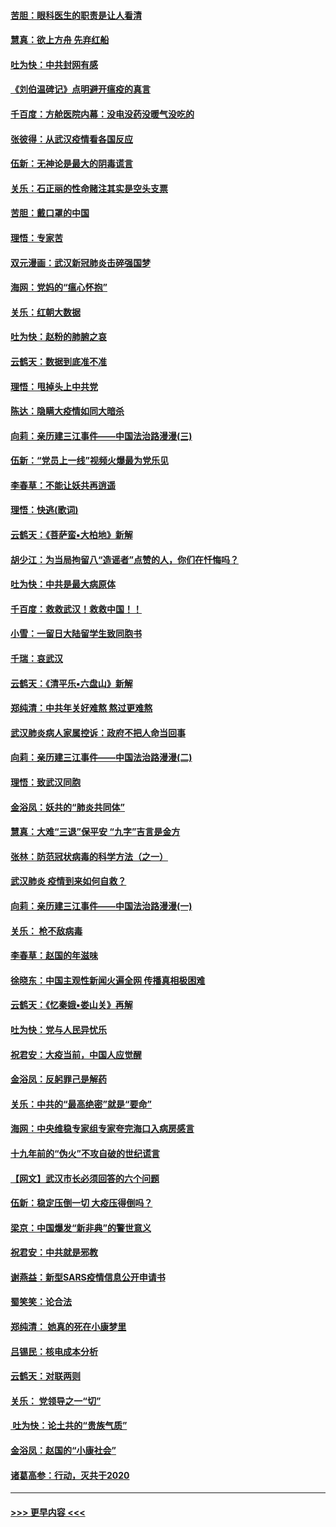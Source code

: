 #### [苦胆：眼科医生的职责是让人看清](../pages/nsc993/n11853840.md?t=02081931) 
#### [慧真：欲上方舟 先弃红船](../pages/nsc993/n11853483.md?t=02081931) 
#### [吐为快：中共封网有感](../pages/nsc993/n11852575.md?t=02081931) 
#### [《刘伯温碑记》点明避开瘟疫的真言](../pages/nsc993/n11852128.md?t=02081931) 
#### [千百度：方舱医院内幕：没电没药没暖气没吃的](../pages/nsc993/n11850211.md?t=02081931) 
#### [张彼得：从武汉疫情看各国反应](../pages/nsc993/n11850102.md?t=02081931) 
#### [伍新：无神论是最大的阴毒谎言](../pages/nsc993/n11846129.md?t=02081931) 
#### [关乐：石正丽的性命赌注其实是空头支票](../pages/nsc993/n11846109.md?t=02081931) 
#### [苦胆：戴口罩的中国](../pages/nsc993/n11845576.md?t=02081931) 
#### [理悟：专家苦](../pages/nsc993/n11845564.md?t=02081931) 
#### [双元漫画：武汉新冠肺炎击碎强国梦](../pages/nsc993/n11843320.md?t=02081931) 
#### [海网：党妈的“瘟心怀抱”](../pages/nsc993/n11840740.md?t=02081931) 
#### [关乐：红朝大数据](../pages/nsc993/n11840675.md?t=02081931) 
#### [吐为快：赵粉的肺腑之哀](../pages/nsc993/n11840618.md?t=02081931) 
#### [云鹤天：数据到底准不准](../pages/nsc993/n11840325.md?t=02081931) 
#### [理悟：甩掉头上中共党](../pages/nsc993/n11838826.md?t=02081931) 
#### [陈达：隐瞒大疫情如同大暗杀](../pages/nsc993/n11838771.md?t=02081931) 
#### [向莉：亲历建三江事件——中国法治路漫漫(三)](../pages/nsc993/n11831825.md?t=02081931) 
#### [伍新：“党员上一线”视频火爆最为党乐见](../pages/nsc993/n11838200.md?t=02081931) 
#### [李春草：不能让妖共再逍遥](../pages/nsc993/n11838102.md?t=02081931) 
#### [理悟：快逃(歌词)](../pages/nsc993/n11838083.md?t=02081931) 
#### [云鹤天：《菩萨蛮▪大柏地》新解](../pages/nsc993/n11838059.md?t=02081931) 
#### [胡少江：为当局拘留八“造谣者”点赞的人，你们在忏悔吗？](../pages/nsc993/n11836801.md?t=02081931) 
#### [吐为快：中共是最大病原体](../pages/nsc993/n11836748.md?t=02081931) 
#### [千百度：救救武汉！救救中国！！](../pages/nsc993/n11836145.md?t=02081931) 
#### [小雪：一留日大陆留学生致同胞书](../pages/nsc993/n11834624.md?t=02081931) 
#### [千瑞：哀武汉](../pages/nsc993/n11833647.md?t=02081931) 
#### [云鹤天：《清平乐▪六盘山》新解](../pages/nsc993/n11833611.md?t=02081931) 
#### [郑纯清：中共年关好难熬 熬过更难熬](../pages/nsc993/n11833489.md?t=02081931) 
#### [武汉肺炎病人家属控诉：政府不把人命当回事](../pages/nsc993/n11833205.md?t=02081931) 
#### [向莉：亲历建三江事件——中国法治路漫漫(二)](../pages/nsc993/n11829102.md?t=02081931) 
#### [理悟：致武汉同胞](../pages/nsc993/n11831522.md?t=02081931) 
#### [金浴凤：妖共的“肺炎共同体”](../pages/nsc993/n11829448.md?t=02081931) 
#### [慧真：大难“三退”保平安 “九字”吉言是金方](../pages/nsc993/n11829501.md?t=02081931) 
#### [张林：防范冠状病毒的科学方法（之一）](../pages/nsc993/n11828618.md?t=02081931) 
#### [武汉肺炎 疫情到来如何自救？](../pages/nsc993/n11827632.md?t=02081931) 
#### [向莉：亲历建三江事件——中国法治路漫漫(一)](../pages/nsc993/n11827190.md?t=02081931) 
#### [关乐： 枪不敌病毒](../pages/nsc993/n11826746.md?t=02081931) 
#### [李春草：赵国的年滋味](../pages/nsc993/n11826321.md?t=02081931) 
#### [徐晓东：中国主观性新闻火遍全网 传播真相极困难](../pages/nsc993/n11826508.md?t=02081931) 
#### [云鹤天：《忆秦娥▪娄山关》再解](../pages/nsc993/n11824682.md?t=02081931) 
#### [吐为快：党与人民异忧乐](../pages/nsc993/n11824660.md?t=02081931) 
#### [祝君安：大疫当前，中国人应觉醒](../pages/nsc993/n11821946.md?t=02081931) 
#### [金浴凤：反躬罪己是解药](../pages/nsc993/n11820280.md?t=02081931) 
#### [关乐：中共的“最高绝密”就是“要命”](../pages/nsc993/n11816946.md?t=02081931) 
#### [海网：中央维稳专家组专家夸完海口入病房感言](../pages/nsc993/n11815138.md?t=02081931) 
#### [十九年前的“伪火”不攻自破的世纪谎言](../pages/nsc993/n11813238.md?t=02081931) 
#### [【网文】武汉市长必须回答的六个问题](../pages/nsc993/n11813848.md?t=02081931) 
#### [伍新：稳定压倒一切 大疫压得倒吗？](../pages/nsc993/n11812634.md?t=02081931) 
#### [梁京：中国爆发“新非典”的警世意义](../pages/nsc993/n11812554.md?t=02081931) 
#### [祝君安：中共就是邪教](../pages/nsc993/n11812431.md?t=02081931) 
#### [谢燕益：新型SARS疫情信息公开申请书](../pages/nsc993/n11808840.md?t=02081931) 
#### [蜀笑笑：论合法](../pages/nsc993/n11808064.md?t=02081931) 
#### [郑纯清： 她真的死在小康梦里](../pages/nsc993/n11806623.md?t=02081931) 
#### [吕锡民：核电成本分析](../pages/nsc993/n11806284.md?t=02081931) 
#### [云鹤天：对联两则](../pages/nsc993/n11805957.md?t=02081931) 
#### [关乐： 党领导之一“切”](../pages/nsc993/n11804505.md?t=02081931) 
#### [ 吐为快：论土共的“贵族气质”](../pages/nsc993/n11804490.md?t=02081931) 
#### [金浴凤：赵国的“小康社会”](../pages/nsc993/n11804452.md?t=02081931) 
#### [诸葛高参：行动，灭共于2020](../pages/nsc993/n11804120.md?t=02081931) 

----
#### [ >>> 更早内容 <<< ](../indexes/nsc993-earlier.md)
